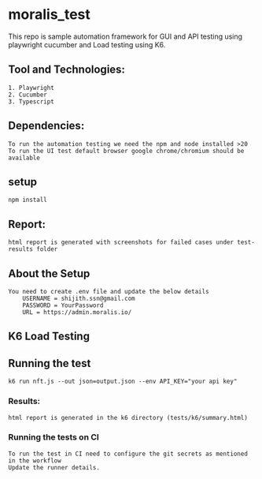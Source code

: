 # moralis_test
This repo is sample automation framework for GUI and API testing using playwright cucumber and Load testing using K6.

## Tool and Technologies:

    1. Playwright
    2. Cucumber
    3. Typescript


## Dependencies:
    To run the automation testing we need the npm and node installed >20
    To run the UI test default browser google chrome/chromium should be available

## setup
    npm install
## Report:
    html report is generated with screenshots for failed cases under test-results folder    

## About the Setup
    You need to create .env file and update the below details
        USERNAME = shijith.ssn@gmail.com
        PASSWORD = YourPassword
        URL = https://admin.moralis.io/    

## K6 Load Testing  
## Running the test
    k6 run nft.js --out json=output.json --env API_KEY="your api key"
### Results:
    html report is generated in the k6 directory (tests/k6/summary.html)    

### Running the tests on CI

    To run the test in CI need to configure the git secrets as mentioned in the workflow
    Update the runner details. 
    